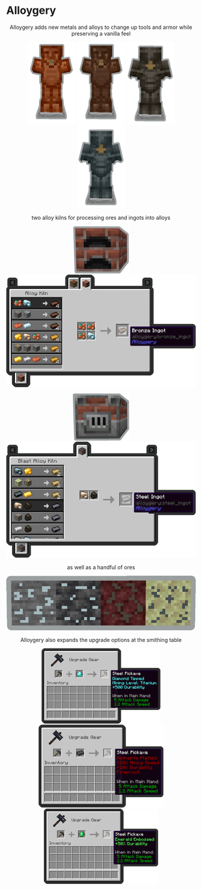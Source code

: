# Alloygery
<p align="center">
Alloygery adds new metals and alloys to change up tools and armor while preserving a vanilla feel
</p>

<p align="center">
<img src="readmeAssets/copper_armor.png" width="128">
<img src="readmeAssets/bronze_armor.png" width="128">
<img src="readmeAssets/nickel_armor.png" width="128">
<img src="readmeAssets/titanium_armor.png" width="128">
</p>

<p align="center">two alloy kilns for processing ores and ingots into alloys</p>
<p align="center">
<img src="readmeAssets/alloy_kiln.png" width="150">
<img src="readmeAssets/alloying.png" width="600">
</p>

<p align="center">
<img src="readmeAssets/blast_alloy_kiln.png" width="150">
<img src="readmeAssets/blast_alloying.png" width="600">
</p>

<p align="center">as well as a handful of ores</p>
<p align="center">
<img src="readmeAssets/ores.png">
</p>

<p align="center">Alloygery also expands the upgrade options at the smithing table</p>
<p align="center">
<img src="readmeAssets/diamond_upgrade.png" height="200">
<img src="readmeAssets/netherite_upgrade.png" height="220">
<img src="readmeAssets/emerald_upgrade.png" height="200">
</p>
